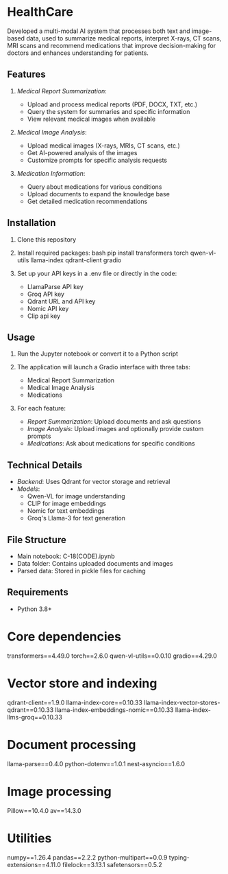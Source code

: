 # HealthCare
Developed a multi-modal AI system that processes both text and image-based data, used to summarize medical reports,  interpret X-rays, CT scans, MRI scans and recommend medications that improve decision-making for doctors and enhances  understanding for patients.

## Features
1. *Medical Report Summarization*:
   - Upload and process medical reports (PDF, DOCX, TXT, etc.)
   - Query the system for summaries and specific information
   - View relevant medical images when available

2. *Medical Image Analysis*:
   - Upload medical images (X-rays, MRIs, CT scans, etc.)
   - Get AI-powered analysis of the images
   - Customize prompts for specific analysis requests

3. *Medication Information*:
   - Query about medications for various conditions
   - Upload documents to expand the knowledge base
   - Get detailed medication recommendations

## Installation
1. Clone this repository
2. Install required packages:
   bash
   pip install transformers torch qwen-vl-utils llama-index qdrant-client gradio
   
3. Set up your API keys in a .env file or directly in the code:
   - LlamaParse API key
   - Groq API key
   - Qdrant URL and API key
   - Nomic API key
   - Clip api key

## Usage
1. Run the Jupyter notebook or convert it to a Python script
2. The application will launch a Gradio interface with three tabs:
   - Medical Report Summarization
   - Medical Image Analysis
   - Medications

3. For each feature:
   - *Report Summarization*: Upload documents and ask questions
   - *Image Analysis*: Upload images and optionally provide custom prompts
   - *Medications*: Ask about medications for specific conditions

## Technical Details
- *Backend*: Uses Qdrant for vector storage and retrieval
- *Models*:
  - Qwen-VL for image understanding
  - CLIP for image embeddings 
  - Nomic for text embeddings
  - Groq's Llama-3 for text generation

## File Structure
- Main notebook: C-18(CODE).ipynb
- Data folder: Contains uploaded documents and images
- Parsed data: Stored in pickle files for caching

## Requirements
- Python 3.8+
# Core dependencies
transformers==4.49.0
torch==2.6.0
qwen-vl-utils==0.0.10
gradio==4.29.0
# Vector store and indexing
qdrant-client==1.9.0
llama-index-core==0.10.33
llama-index-vector-stores-qdrant==0.10.33
llama-index-embeddings-nomic==0.10.33
llama-index-llms-groq==0.10.33
# Document processing
llama-parse==0.4.0
python-dotenv==1.0.1
nest-asyncio==1.6.0
# Image processing
Pillow==10.4.0
av==14.3.0
# Utilities
numpy==1.26.4
pandas==2.2.2
python-multipart==0.0.9
typing-extensions==4.11.0
filelock==3.13.1
safetensors==0.5.2

